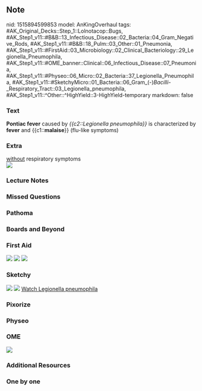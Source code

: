 ## Note
nid: 1515894599853
model: AnKingOverhaul
tags: #AK_Original_Decks::Step_1::Lolnotacop::Bugs, #AK_Step1_v11::#B&B::13_Infectious_Disease::02_Bacteria::04_Gram_Negative_Rods, #AK_Step1_v11::#B&B::18_Pulm::03_Other::01_Pneumonia, #AK_Step1_v11::#FirstAid::03_Microbiology::02_Clinical_Bacteriology::29_Legionella_Pneumophila, #AK_Step1_v11::#OME_banner::Clinical::06_Infectious_Disease::07_Pneumonia, #AK_Step1_v11::#Physeo::06_Micro::02_Bacteria::37_Legionella_Pneumophila, #AK_Step1_v11::#SketchyMicro::01_Bacteria::06_Gram_(-)_Bacilli_-_Respiratory_Tract::03_Legionella_pneumophila, #AK_Step1_v11::^Other::^HighYield::3-HighYield-temporary
markdown: false

### Text
<b>Pontiac fever</b> caused by <i>{{c2::Legionella
pneumophila}}</i> is characterized by <b>fever</b> and
{{c1::<b>malaise</b>}} (flu-like symptoms)

### Extra
<div>
  <u>without</u> respiratory symptoms
</div><img src="paste-49572512530923.jpg">

### Lecture Notes


### Missed Questions


### Pathoma


### Boards and Beyond


### First Aid
<img src="tmpamdlv1fn.png"> <img src="tmpnoztw7a1.png"> <img src=
"tmptyjfr0a_.png">

### Sketchy
<img src="paste-141570712010755.jpg"> <img src=
"paste-61dbc13658e635a4493c42d86abffc4417b1af89.png"> <a href=
"https://dashboard.sketchy.com/study/medical/courses/medical-microbiology/units/medical-microbiology-bacteria/videos/medical-microbiology-bacteria-gram-negative-bacilli-respiratory-tract-legionella-pneumophila?utm_source=anki&utm_medium=partnership&utm_campaign=february_update&utm_content=medical">
Watch Legionella pneumophila</a>

### Pixorize


### Physeo


### OME
<div class="ome-widget">
  <a href=
  "https://onlinemeded.org/spa/infectious-disease/pneumonia/acquire?ref=anki">
  <img src="_OME_AnkiFlashcards_Lesson_6.png"></a>
</div>

### Additional Resources


### One by one

